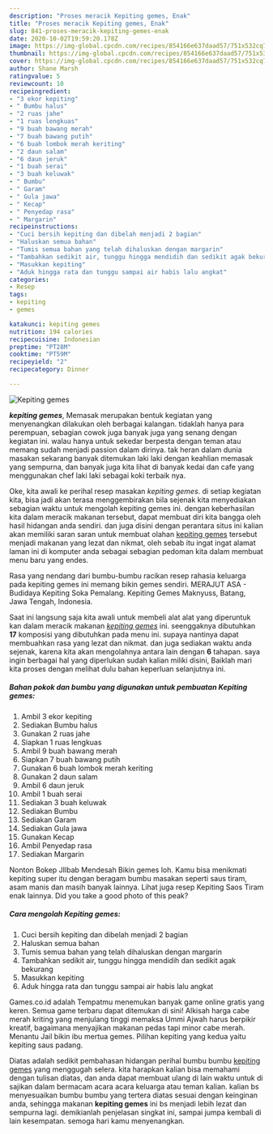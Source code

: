 ```yaml
---
description: "Proses meracik Kepiting gemes, Enak"
title: "Proses meracik Kepiting gemes, Enak"
slug: 841-proses-meracik-kepiting-gemes-enak
date: 2020-10-02T19:59:20.178Z
image: https://img-global.cpcdn.com/recipes/854166e637daad57/751x532cq70/kepiting-gemes-foto-resep-utama.jpg
thumbnail: https://img-global.cpcdn.com/recipes/854166e637daad57/751x532cq70/kepiting-gemes-foto-resep-utama.jpg
cover: https://img-global.cpcdn.com/recipes/854166e637daad57/751x532cq70/kepiting-gemes-foto-resep-utama.jpg
author: Shane Marsh
ratingvalue: 5
reviewcount: 10
recipeingredient:
- "3 ekor kepiting"
- " Bumbu halus"
- "2 ruas jahe"
- "1 ruas lengkuas"
- "9 buah bawang merah"
- "7 buah bawang putih"
- "6 buah lombok merah keriting"
- "2 daun salam"
- "6 daun jeruk"
- "1 buah serai"
- "3 buah keluwak"
- " Bumbu"
- " Garam"
- " Gula jawa"
- " Kecap"
- " Penyedap rasa"
- " Margarin"
recipeinstructions:
- "Cuci bersih kepiting dan dibelah menjadi 2 bagian"
- "Haluskan semua bahan"
- "Tumis semua bahan yang telah dihaluskan dengan margarin"
- "Tambahkan sedikit air, tunggu hingga mendidih dan sedikit agak bekurang"
- "Masukkan kepiting"
- "Aduk hingga rata dan tunggu sampai air habis lalu angkat"
categories:
- Resep
tags:
- kepiting
- gemes

katakunci: kepiting gemes 
nutrition: 194 calories
recipecuisine: Indonesian
preptime: "PT28M"
cooktime: "PT59M"
recipeyield: "2"
recipecategory: Dinner

---
```



![Kepiting gemes](https://img-global.cpcdn.com/recipes/854166e637daad57/751x532cq70/kepiting-gemes-foto-resep-utama.jpg)

<b><i>kepiting gemes</i></b>, Memasak merupakan bentuk kegiatan yang menyenangkan dilakukan oleh berbagai kalangan. tidaklah hanya para perempuan, sebagian cowok juga banyak juga yang senang dengan kegiatan ini. walau hanya untuk sekedar berpesta dengan teman atau memang sudah menjadi passion dalam dirinya. tak heran dalam dunia masakan sekarang banyak ditemukan laki laki dengan keahlian memasak yang sempurna, dan banyak juga kita lihat di banyak kedai dan cafe yang menggunakan chef laki laki sebagai koki terbaik nya.

Oke, kita awali ke perihal resep masakan <i>kepiting gemes</i>. di setiap kegiatan kita, bisa jadi akan terasa menggembirakan bila sejenak kita menyediakan sebagian waktu untuk mengolah kepiting gemes ini. dengan keberhasilan kita dalam meracik makanan tersebut, dapat membuat diri kita bangga oleh hasil hidangan anda sendiri. dan juga disini dengan perantara situs ini kalian akan memiliki saran saran untuk membuat olahan <u>kepiting gemes</u> tersebut menjadi makanan yang lezat dan nikmat, oleh sebab itu ingat ingat alamat laman ini di komputer anda sebagai sebagian pedoman kita dalam membuat menu baru yang endes.

Rasa yang nendang dari bumbu-bumbu racikan resep rahasia keluarga pada kepiting gemes ini memang bikin gemes sendiri. MERAJUT ASA - Budidaya Kepiting Soka Pemalang. Kepiting Gemes Maknyuss, Batang, Jawa Tengah, Indonesia.


Saat ini langsung saja kita awali untuk membeli alat alat yang diperuntuk kan dalam meracik makanan <u><i>kepiting gemes</i></u> ini. seenggaknya dibutuhkan <b>17</b> komposisi yang dibutuhkan pada menu ini. supaya nantinya dapat membuahkan rasa yang lezat dan nikmat. dan juga sediakan waktu anda sejenak, karena kita akan mengolahnya antara lain dengan <b>6</b> tahapan. saya ingin berbagai hal yang diperlukan sudah kalian miliki disini, Baiklah mari kita proses dengan melihat dulu bahan keperluan selanjutnya ini.

<!--inarticleads1-->

##### Bahan pokok dan bumbu yang digunakan untuk pembuatan Kepiting gemes:

1. Ambil 3 ekor kepiting
1. Sediakan  Bumbu halus
1. Gunakan 2 ruas jahe
1. Siapkan 1 ruas lengkuas
1. Ambil 9 buah bawang merah
1. Siapkan 7 buah bawang putih
1. Gunakan 6 buah lombok merah keriting
1. Gunakan 2 daun salam
1. Ambil 6 daun jeruk
1. Ambil 1 buah serai
1. Sediakan 3 buah keluwak
1. Sediakan  Bumbu
1. Sediakan  Garam
1. Sediakan  Gula jawa
1. Gunakan  Kecap
1. Ambil  Penyedap rasa
1. Sediakan  Margarin


Nonton Bokep JIlbab Mendesah Bikin gemes loh. Kamu bisa menikmati kepiting super itu dengan beragam bumbu masakan seperti saus tiram, asam manis dan masih banyak lainnya. Lihat juga resep Kepiting Saos Tiram enak lainnya. Did you take a good photo of this peak? 

<!--inarticleads2-->

##### Cara mengolah Kepiting gemes:

1. Cuci bersih kepiting dan dibelah menjadi 2 bagian
1. Haluskan semua bahan
1. Tumis semua bahan yang telah dihaluskan dengan margarin
1. Tambahkan sedikit air, tunggu hingga mendidih dan sedikit agak bekurang
1. Masukkan kepiting
1. Aduk hingga rata dan tunggu sampai air habis lalu angkat


Games.co.id adalah Tempatmu menemukan banyak game online gratis yang keren. Semua game terbaru dapat ditemukan di sini! Alkisah harga cabe merah kriting yang menjulang tinggi memaksa Ummi Ajwah harus berpikir kreatif, bagaimana menyajikan makanan pedas tapi minor cabe merah. Menantu Jail bikin ibu mertua gemes. Pilihan kepiting yang kedua yaitu kepiting saus padang. 

Diatas adalah sedikit pembahasan hidangan perihal bumbu bumbu <u>kepiting gemes</u> yang menggugah selera. kita harapkan kalian bisa memahami dengan tulisan diatas, dan anda dapat membuat ulang di lain waktu untuk di sajikan dalam bermacam acara acara keluarga atau teman kalian. kalian bs menyesuaikan bumbu bumbu yang tertera diatas sesuai dengan keinginan anda, sehingga makanan <b>kepiting gemes</b> ini bs menjadi lebih lezat dan sempurna lagi. demikianlah penjelasan singkat ini, sampai jumpa kembali di lain kesempatan. semoga hari kamu menyenangkan.
